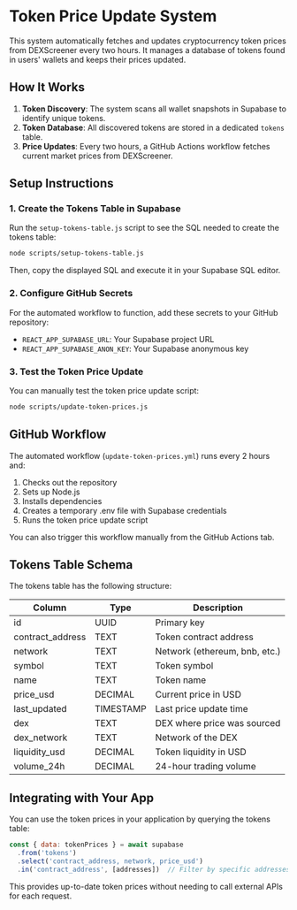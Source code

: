 # Token Price Update System

This system automatically fetches and updates cryptocurrency token prices from DEXScreener every two hours. It manages a database of tokens found in users' wallets and keeps their prices updated.

## How It Works

1. **Token Discovery**: The system scans all wallet snapshots in Supabase to identify unique tokens.
2. **Token Database**: All discovered tokens are stored in a dedicated `tokens` table.
3. **Price Updates**: Every two hours, a GitHub Actions workflow fetches current market prices from DEXScreener.

## Setup Instructions

### 1. Create the Tokens Table in Supabase

Run the `setup-tokens-table.js` script to see the SQL needed to create the tokens table:

```bash
node scripts/setup-tokens-table.js
```

Then, copy the displayed SQL and execute it in your Supabase SQL editor.

### 2. Configure GitHub Secrets

For the automated workflow to function, add these secrets to your GitHub repository:

- `REACT_APP_SUPABASE_URL`: Your Supabase project URL
- `REACT_APP_SUPABASE_ANON_KEY`: Your Supabase anonymous key

### 3. Test the Token Price Update

You can manually test the token price update script:

```bash
node scripts/update-token-prices.js
```

## GitHub Workflow

The automated workflow (`update-token-prices.yml`) runs every 2 hours and:

1. Checks out the repository
2. Sets up Node.js
3. Installs dependencies
4. Creates a temporary .env file with Supabase credentials
5. Runs the token price update script

You can also trigger this workflow manually from the GitHub Actions tab.

## Tokens Table Schema

The tokens table has the following structure:

| Column | Type | Description |
|--------|------|-------------|
| id | UUID | Primary key |
| contract_address | TEXT | Token contract address |
| network | TEXT | Network (ethereum, bnb, etc.) |
| symbol | TEXT | Token symbol |
| name | TEXT | Token name |
| price_usd | DECIMAL | Current price in USD |
| last_updated | TIMESTAMP | Last price update time |
| dex | TEXT | DEX where price was sourced |
| dex_network | TEXT | Network of the DEX |
| liquidity_usd | DECIMAL | Token liquidity in USD |
| volume_24h | DECIMAL | 24-hour trading volume |

## Integrating with Your App

You can use the token prices in your application by querying the tokens table:

```javascript
const { data: tokenPrices } = await supabase
  .from('tokens')
  .select('contract_address, network, price_usd')
  .in('contract_address', [addresses])  // Filter by specific addresses
```

This provides up-to-date token prices without needing to call external APIs for each request.